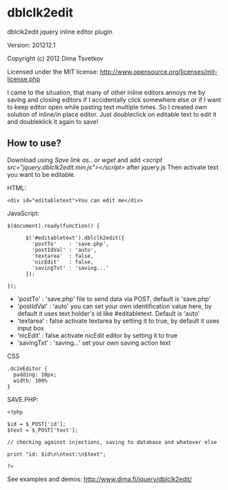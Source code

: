 dblclk2edit
===========

dblclk2edit jquery inline editor plugin 

Version: 201212.1

Copyright (c) 2012 Dima Tsvetkov

Licensed under the MIT license: http://www.opensource.org/licenses/mit-license.php

I came to the situation, that many of other inline editors annoys me by saving and closing editors if I accidentally click somewhere else or if I want to keep editor open while pasting text multiple times. So I created own solution of inline/in place editor. Just doubleclick on editable text to edit it and doubleklick it again to save!


How to use?
-----------
Download using *Save link as..* or *wget* and add *&lt;script src="jquery.dblclk2edit.min.js"&gt;&lt;/script&gt;* after jquery.js
Then activate text you want to be editable.

HTML:

	<div id="editabletext">You can edit me</div>  		

JavaScript:

	$(document).ready(function() {
  
	      $('#editabletext').dblclk2edit({
	        'postTo'    : 'save.php',
	        'postIdVal' : 'auto',
	        'textarea'  : false,
	        'nicEdit'   : false,
	        'savingTxt' : 'saving...'
	      });
    
	});
	
-  'postTo' : 'save.php' file to send data via POST, default is 'save.php'
-  'postIdVal' : 'auto' you can set your own identification value here, by default it uses text holder's id like #editabletext. Default is 'auto'
-  'textarea' : false activate textarea by setting it to true, by default it uses input box
-  'nicEdit' : false activate nicEdit editor by setting it to true
-  'savingTxt' : 'saving...' set your own saving action text

CSS

	.dc2eEditor {
	  padding: 10px;
	  width: 100%
	}
	
SAVE.PHP:

	<?php
	
	$id = $_POST['id'];
	$text = $_POST['text'];
	
	// checking against injections, saving to database and whatever else
	
	print "id: $id\n\ntext:\n$text";
	
	?>
			

See examples and demos: http://www.dima.fi/jquery/dblclk2edit/




